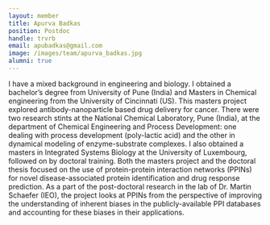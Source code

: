 ```yaml
---
layout: member
title: Apurva Badkas
position: Postdoc
handle: trvrb
email: apubadkas@gmail.com
image: /images/team/apurva_badkas.jpg
alumni: true
---
```

I have a mixed background in engineering and biology. I obtained a bachelor’s degree from University of Pune (India) and Masters in Chemical engineering from the University of Cincinnati (US). This masters project explored antibody-nanoparticle based drug delivery for cancer. There were two research stints at the National Chemical Laboratory, Pune (India), at the department of Chemical Engineering and Process Development: one dealing with process development (poly-lactic acid) and the other in dynamical modeling of enzyme-substrate complexes. I also obtained a masters in Integrated Systems Biology at the University of Luxembourg, followed on by doctoral training. Both the masters project and the doctoral thesis focused on the use of protein-protein interaction networks (PPINs) for novel disease-associated protein identification and drug response prediction. As a part of the post-doctoral research in the lab of Dr. Martin Schaefer (IEO), the project looks at PPINs from the perspective of improving the understanding of inherent biases in the publicly-available PPI databases and accounting for these biases in their applications.
